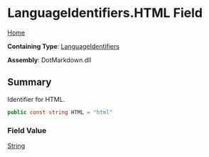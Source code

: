 # LanguageIdentifiers\.HTML Field

[Home](../../../README.md)

**Containing Type**: [LanguageIdentifiers](../README.md)

**Assembly**: DotMarkdown\.dll

## Summary

Identifier for HTML\.

```csharp
public const string HTML = "html"
```

### Field Value

[String](https://docs.microsoft.com/en-us/dotnet/api/system.string)

